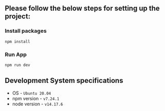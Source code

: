 ## Please follow the below steps for setting up the project:

### Install packages

```
npm install
```

### Run App

```
npm run dev
```

## Development System specifications

- OS - `Ubuntu 20.04`
- npm version - `v7.24.1`
- node version - `v14.17.6`
